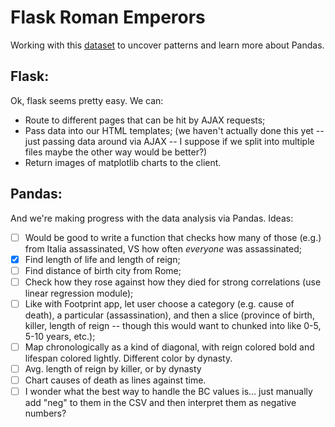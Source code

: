 # Flask Roman Emperors
Working with this [dataset](https://github.com/zonination/emperors/blob/master/emperors.csv) to uncover patterns and learn more about Pandas.

## Flask:
Ok, flask seems pretty easy. We can:
- Route to different pages that can be hit by AJAX requests;
- Pass data into our HTML templates; (we haven't actually done this yet -- just passing data around via AJAX -- I suppose if we split into multiple files maybe the other way would be better?)
- Return images of matplotlib charts to the client.

## Pandas:
And we're making progress with the data analysis via Pandas. Ideas:

- [ ] Would be good to write a function that checks how many of those (e.g.) from Italia assassinated, VS how often *everyone* was assassinated;
- [x] Find length of life and length of reign;
- [ ] Find distance of birth city from Rome;
- [ ] Check how they rose against how they died for strong correlations (use linear regression module);
- [ ] Like with Footprint app, let user choose a category (e.g. cause of death), a particular (assassination), and then a slice (province of birth, killer, length of reign -- though this would want to chunked into like 0-5, 5-10 years, etc.);
- [ ] Map chronologically as a kind of diagonal, with reign colored bold and lifespan colored lightly. Different color by dynasty.
- [ ] Avg. length of reign by killer, or by dynasty
- [ ] Chart causes of death as lines against time.
- [ ] I wonder what the best way to handle the BC values is... just manually add "neg" to them in the CSV and then interpret them as negative numbers?
